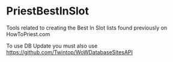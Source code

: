 # PriestBestInSlot
Tools related to creating the Best In Slot lists found previously on HowToPriest.com

To use DB Update you must also use https://github.com/Twintop/WoWDatabaseSitesAPI 
